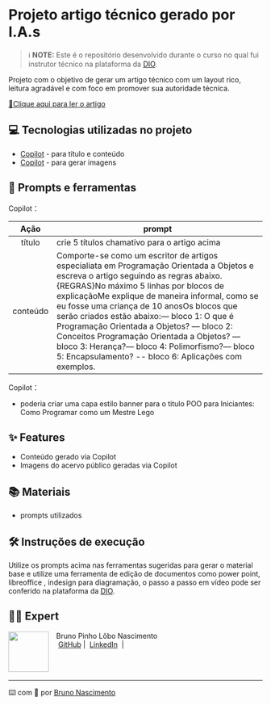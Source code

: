 

# Projeto artigo técnico gerado por I.A.s


 > ℹ️ **NOTE:** Este é o repositório desenvolvido durante o curso no qual fui instrutor técnico na plataforma da [DIO](https://dio.me).


Projeto com o objetivo de gerar um artigo técnico com um layout rico, leitura agradável e com foco em promover sua autoridade técnica.

<a href="/Article.md" title="View PDF now"> 📕Clique aqui para ler o artigo</a>

## 💻 Tecnologias utilizadas no projeto

- [Copilot](https://copilot.microsoft.com/) - para título e conteúdo
- [Copilot](https://copilot.microsoft.com/) - para gerar imagens

## 📄 Prompts e ferramentas


Copilot：

|   Ação   | prompt                                                                                                                                                                                                                                                                         |
| :------: | ------------------------------------------------------------------------------------------------------------------------------------------------------------------------------------------------------------------------------------------------------------------------------ |
|  título  | crie 5 títulos chamativo para o artigo acima                                                                                                                                                                                                    |
| conteúdo | Comporte-se como um escritor de artigos especialiata em Programação Orientada a Objetos e escreva o artigo seguindo as regras abaixo.{REGRAS}No máximo 5 linhas por blocos de explicaçãoMe explique de maneira informal, como se eu fosse uma criança de 10 anosOs blocos que serão criados estão abaixo:— bloco 1: O que é Programação Orientada a Objetos?  — bloco 2: Conceitos Programação Orientada a Objetos? — bloco 3: Herança?— bloco 4: Polimorfismo?— bloco 5: Encapsulamento? -- bloco 6: Aplicações  com exemplos. |


Copilot：

- poderia criar uma capa estilo banner para o titulo POO para Iniciantes: Como Programar como um Mestre Lego




## ✨ Features

- Conteúdo gerado via Copilot
- Imagens do acervo público geradas via Copilot

## 📚 Materiais

- prompts utilizados

## 🛠️ Instruções de execução

Utilize os prompts acima nas ferramentas sugeridas para gerar o material base e utilize uma ferramenta de edição de documentos como power point, libreoffice , indesign para diagramação, o passo a passo em vídeo pode ser conferido na plataforma da [DIO](https://dio.me).

## 👨‍💻 Expert

<p>
    <img 
      align=left 
      margin=10 
      width=80 
      src="https://avatars.githubusercontent.com/u/100965208?s=400&u=7297d39d47c7835a401b9ab8bed322903a09a488&v=4"
    />
    <p>&nbsp&nbsp&nbspBruno Pinho Lôbo Nascimento<br>
    &nbsp&nbsp&nbsp
    <a href="https://github.com/Brunopln12">
    GitHub</a>&nbsp;|&nbsp;
    <a href="https://www.linkedin.com/in/brunopinholobonascimento/">LinkedIn</a>
&nbsp;|&nbsp;</p>
</p>
<br/><br/>
<p>

---

⌨️ com 💜 por [Bruno Nascimento](https://github.com/Brunopln12)